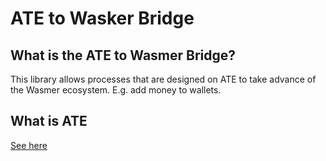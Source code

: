 ATE to Wasker Bridge
=======================

## What is the ATE to Wasmer Bridge?

This library allows processes that are designed on ATE to take advance of the Wasmer
ecosystem. E.g. add money to wallets.

## What is ATE

[See here](../README.md)